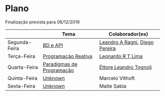 # Plano

Finalização prevista para 06/12/2019

|               | Tema                                        | Colaborador(es)                                                                                |
| ------------- | ------------------------------------------- | ---------------------------------------------------------------------------------------------- |
| Segunda-Feira | [BD e API](./monday.md)                     | [Leandro A Ragni](https://github.com/leandroragni), [Diego Pereira](https://github.com/tiecoo) |
| Terça-Feira   | [Programação Reativa](./tuesday/README.md)         | [Leonardo R T Lima](https://github.com/leonardortlima)                                         |
| Quarta-Feira  | [Paradigmas de Programação](./wednesday/README.md) | [Éttore Leandro Tognoli](https://github.com/ettoreleandrotognoli)                       |
| Quinta-Feira  | [Unknown](./thursday.md)                    | Marcelo Vithoft                                                                                |
| Sexta-Feira   | [Unknown](./friday.md)                      | Maite Sabia                                                                                    |
